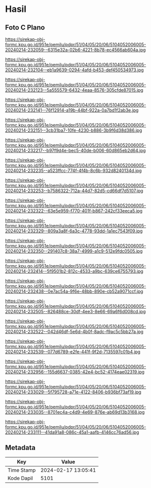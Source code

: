 # Hasil

## Foto C Plano

https://sirekap-obj-formc.kpu.go.id/951e/pemilu/pdpr/51/04/05/20/06/5104052006005-20240214-232059--6315e32a-02b6-4221-8b78-ec4566ab604a.jpg

https://sirekap-obj-formc.kpu.go.id/951e/pemilu/pdpr/51/04/05/20/06/5104052006005-20240214-232104--eb1a9639-0294-4afd-b453-def450534973.jpg

https://sirekap-obj-formc.kpu.go.id/951e/pemilu/pdpr/51/04/05/20/06/5104052006005-20240214-232123--5a555579-6432-4eaa-8576-305cfde87015.jpg

https://sirekap-obj-formc.kpu.go.id/951e/pemilu/pdpr/51/04/05/20/06/5104052006005-20240214-232141--76f12914-a19b-44bf-922a-0a7bd1f2ab3e.jpg

https://sirekap-obj-formc.kpu.go.id/951e/pemilu/pdpr/51/04/05/20/06/5104052006005-20240214-232151--3cb31ba7-10fe-4230-b886-3b9f6d38d386.jpg

https://sirekap-obj-formc.kpu.go.id/951e/pemilu/pdpr/51/04/05/20/06/5104052006005-20240214-232217--b97f9d4e-bec5-40de-b006-60d865eb2d64.jpg

https://sirekap-obj-formc.kpu.go.id/951e/pemilu/pdpr/51/04/05/20/06/5104052006005-20240214-232235--a523ffcc-774f-4f4b-8c6b-932d8240134d.jpg

https://sirekap-obj-formc.kpu.go.id/951e/pemilu/pdpr/51/04/05/20/06/5104052006005-20240214-232253--b7586322-712a-44d7-82d5-cd66df7d5107.jpg

https://sirekap-obj-formc.kpu.go.id/951e/pemilu/pdpr/51/04/05/20/06/5104052006005-20240214-232322--63e5e959-f770-401f-b867-242cf33eeca5.jpg

https://sirekap-obj-formc.kpu.go.id/951e/pemilu/pdpr/51/04/05/20/06/5104052006005-20240214-232329--809a3a8f-6a3c-4778-93dd-1a1ec7543f09.jpg

https://sirekap-obj-formc.kpu.go.id/951e/pemilu/pdpr/51/04/05/20/06/5104052006005-20240214-232350--291407c8-38a7-4999-a1c9-512e9fdc0505.jpg

https://sirekap-obj-formc.kpu.go.id/951e/pemilu/pdpr/51/04/05/20/06/5104052006005-20240214-232414--5f9501b2-812c-4533-a9bc-639ce6755793.jpg

https://sirekap-obj-formc.kpu.go.id/951e/pemilu/pdpr/51/04/05/20/06/5104052006005-20240214-232438--0e7ac54a-9f6e-48bb-890e-cb52a9071ccf.jpg

https://sirekap-obj-formc.kpu.go.id/951e/pemilu/pdpr/51/04/05/20/06/5104052006005-20240214-232505--826488ce-30df-4ee3-8e66-69a6f6d008cd.jpg

https://sirekap-obj-formc.kpu.go.id/951e/pemilu/pdpr/51/04/05/20/06/5104052006005-20240214-232522--042d46df-5e6d-4b0f-8adc-f9ac5c5bb27a.jpg

https://sirekap-obj-formc.kpu.go.id/951e/pemilu/pdpr/51/04/05/20/06/5104052006005-20240214-232539--077d6789-e2fe-441f-9f2d-7135597c01b4.jpg

https://sirekap-obj-formc.kpu.go.id/951e/pemilu/pdpr/51/04/05/20/06/5104052006005-20240214-232956--155d6637-0385-42e4-bc52-4174eae02319.jpg

https://sirekap-obj-formc.kpu.go.id/951e/pemilu/pdpr/51/04/05/20/06/5104052006005-20240214-233029--5f795728-a71e-4122-8406-b936bf73af19.jpg

https://sirekap-obj-formc.kpu.go.id/951e/pemilu/pdpr/51/04/05/20/06/5104052006005-20240214-233035--8701ec4a-c4d9-4e69-876e-ab69d13b3168.jpg

https://sirekap-obj-formc.kpu.go.id/951e/pemilu/pdpr/51/04/05/20/06/5104052006005-20240214-233111--41da91a8-086c-45a1-aafb-4146cc76ad56.jpg


## Metadata

| Key        | Value               |
| ---------- | ------------------- |
| Time Stamp | 2024-02-17 13:05:41 |
| Kode Dapil | 5101                |



